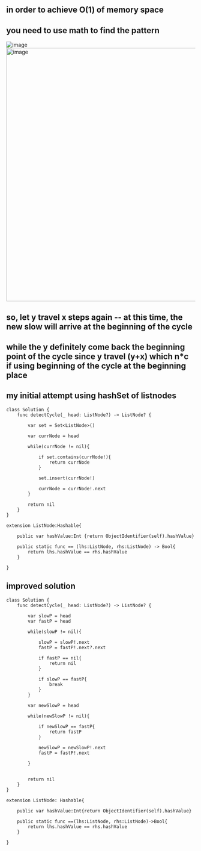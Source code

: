 ## in order to achieve O(1) of memory space
## you need to use math to find the pattern
![image](https://user-images.githubusercontent.com/81428296/216850666-21ec7c73-74ef-4a36-968d-3c976437eb61.png)
<img width="673" alt="image" src="https://user-images.githubusercontent.com/81428296/216850686-7e2117c2-89d6-4d37-b61a-164761e353b6.png">

## so, let y travel x steps again -- at this time, the new slow will arrive at the beginning of the cycle 
## while the y definitely come back the beginning point of the cycle since y travel (y+x) which n*c if using beginning of the cycle at the beginning place


## my initial attempt using hashSet of listnodes
    class Solution {
        func detectCycle(_ head: ListNode?) -> ListNode? {

            var set = Set<ListNode>()

            var currNode = head

            while(currNode != nil){

                if set.contains(currNode!){
                    return currNode
                }

                set.insert(currNode!)

                currNode = currNode!.next
            }

            return nil
        }
    }

    extension ListNode:Hashable{

        public var hashValue:Int {return ObjectIdentifier(self).hashValue}

        public static func == (lhs:ListNode, rhs:ListNode) -> Bool{
            return lhs.hashValue == rhs.hashValue
        }

    }

## improved solution
    class Solution {
        func detectCycle(_ head: ListNode?) -> ListNode? {

            var slowP = head
            var fastP = head

            while(slowP != nil){

                slowP = slowP!.next
                fastP = fastP!.next?.next

                if fastP == nil{
                    return nil
                }

                if slowP == fastP{
                    break
                }
            }

            var newSlowP = head

            while(newSlowP != nil){

                if newSlowP == fastP{
                    return fastP
                }

                newSlowP = newSlowP!.next
                fastP = fastP!.next

            }


            return nil
        }
    }

    extension ListNode: Hashable{

        public var hashValue:Int{return ObjectIdentifier(self).hashValue}

        public static func ==(lhs:ListNode, rhs:ListNode)->Bool{
            return lhs.hashValue == rhs.hashValue
        }

    }
